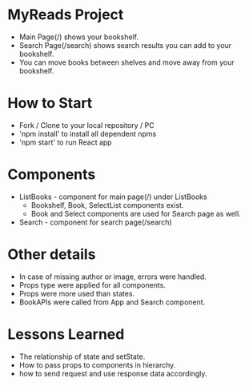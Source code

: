 # MyReads Project

- Main Page(/) shows your bookshelf.
- Search Page(/search) shows search results you can add to your bookshelf.
- You can move books between shelves and move away from your bookshelf.

# How to Start

- Fork / Clone to your local repository / PC
- 'npm install' to install all dependent npms
- 'npm start' to run React app

# Components

- ListBooks - component for main page(/)
  under ListBooks
  - Bookshelf, Book, SelectList components exist.
  - Book and Select components are used for Search page as well.
- Search - component for search page(/search)

# Other details

- In case of missing author or image, errors were handled.
- Props type were applied for all components.
- Props were more used than states.
- BookAPIs were called from App and Search component.

# Lessons Learned

- The relationship of state and setState.
- How to pass props to components in hierarchy.
- how to send request and use response data accordingly.
